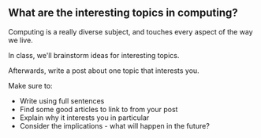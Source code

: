 ## What are the interesting topics in computing?

Computing is a really diverse subject, and touches every aspect of the way we live.

In class, we'll brainstorm ideas for interesting topics.

Afterwards, write a post about one topic that interests you.

Make sure to:

* Write using full sentences
* Find some good articles to link to from your post
* Explain why it interests you in particular
* Consider the implications - what will happen in the future?
